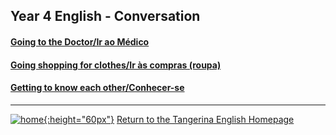 ## Year 4 English - Conversation

<!--#### [Giving and following directions/Dar e seguir indicações](https://tangerina-pt.github.io/English/GFD_D)-->

#### [Going to the Doctor/Ir ao Médico](https://tangerina-pt.github.io/English/GTDR_CD)

#### [Going shopping for clothes/Ir às compras (roupa)](https://tangerina-pt.github.io/English/GSH_D)

#### [Getting to know each other/Conhecer-se](https://tangerina-pt.github.io/English/GTKEO_CD)

***

[![home](https://1blockatatime.github.io/English/images/home.png){:height="60px"}](https://tangerina-pt.github.io/English) [Return to the Tangerina English Homepage](https://tangerina-pt.github.io/English)
